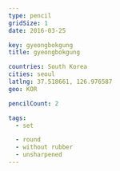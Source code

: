 ```yaml
---
type: pencil
gridSize: 1
date: 2016-03-25

key: gyeongbokgung
title: gyeongbokgung

countries: South Korea
cities: seoul
latlng: 37.518661, 126.976587
geo: KOR

pencilCount: 2

tags:
  - set

  - round
  - without rubber
  - unsharpened
---
```

